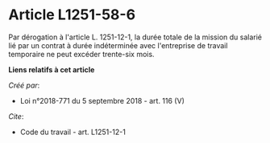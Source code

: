 # Article L1251-58-6

Par dérogation à l'article L. 1251-12-1, la durée totale de la mission du salarié lié par un contrat à durée indéterminée
avec l'entreprise de travail temporaire ne peut excéder trente-six mois.

**Liens relatifs à cet article**

_Créé par_:

  - Loi n°2018-771 du 5 septembre 2018 - art. 116 (V)

_Cite_:

  - Code du travail - art. L1251-12-1
